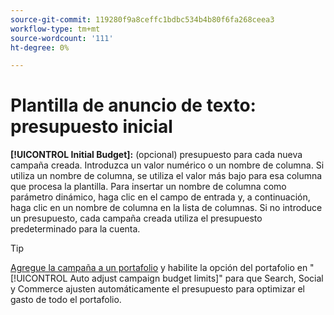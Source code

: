 ```yaml
---
source-git-commit: 119280f9a8ceffc1bdbc534b4b80f6fa268ceea3
workflow-type: tm+mt
source-wordcount: '111'
ht-degree: 0%

---
```

# Plantilla de anuncio de texto: presupuesto inicial

**[!UICONTROL Initial Budget]:** (opcional) presupuesto para cada nueva campaña creada. Introduzca un valor numérico o un nombre de columna. Si utiliza un nombre de columna, se utiliza el valor más bajo para esa columna que procesa la plantilla. Para insertar un nombre de columna como parámetro dinámico, haga clic en el campo de entrada y, a continuación, haga clic en un nombre de columna en la lista de columnas. Si no introduce un presupuesto, cada campaña creada utiliza el presupuesto predeterminado para la cuenta.

>[!TIP]
>
>[Agregue la campaña a un portafolio](/help/search-social-commerce/campaign-management/campaign-assign-to-portfolio.md) y habilite la opción del portafolio en &quot;[!UICONTROL Auto adjust campaign budget limits]&quot; para que Search, Social y Commerce ajusten automáticamente el presupuesto para optimizar el gasto de todo el portafolio.

